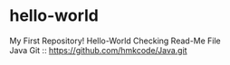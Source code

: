 # hello-world
My First Repository! Hello-World
Checking Read-Me File
<br>
Java Git :: https://github.com/hmkcode/Java.git
